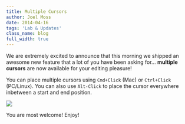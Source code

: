 ```yaml
---
title: Multiple Cursors
author: Joel Moss
date: 2014-04-16
tags: 'Lab & Updates'
class_name: blog
full_width: true
---
```


We are extremely excited to announce that this morning we shipped an awesome new feature that a lot of you have been asking for... **multiple cursors** are now available for your editing pleasure!

You can place multiple cursors using `Cmd+Click` (Mac) or `Ctrl+Click` (PC/Linux). You can also use `Alt-Click` to place the cursor everywhere inbetween a start and end position.

![](blog/multiple-cursors.gif)

You are most welcome! Enjoy!